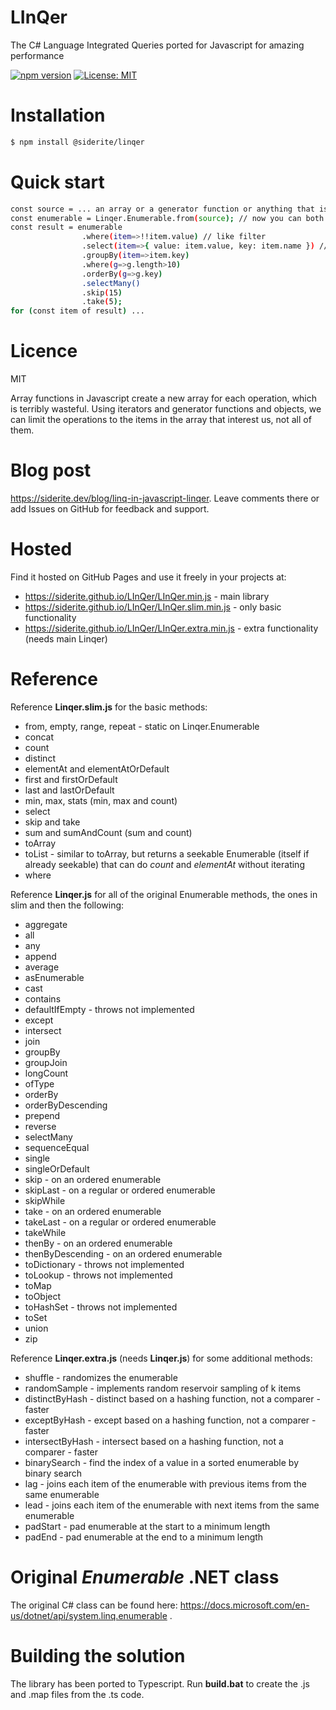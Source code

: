 # LInQer
The C# Language Integrated Queries ported for Javascript for amazing performance

[![npm version](https://badge.fury.io/js/%40siderite%2Flinqer.svg)](https://badge.fury.io/js/%40siderite%2Flinqer) [![License: MIT](https://img.shields.io/badge/Licence-MIT-blueviolet)](https://opensource.org/licenses/MIT)

# Installation
```sh
$ npm install @siderite/linqer
```

# Quick start
```sh
const source = ... an array or a generator function or anything that is iterable... ;
const enumerable = Linqer.Enumerable.from(source); // now you can both iterate and use LINQ like functions
const result = enumerable
                .where(item=>!!item.value) // like filter
                .select(item=>{ value: item.value, key: item.name }) // like map
                .groupBy(item=>item.key)
                .where(g=>g.length>10)
                .orderBy(g=>g.key)
                .selectMany()
                .skip(15)
                .take(5);
for (const item of result) ...
```

# Licence
MIT

Array functions in Javascript create a new array for each operation, which is terribly wasteful. Using iterators and generator functions and objects, we can limit the operations to the items in the array that interest us, not all of them.

# Blog post
https://siderite.dev/blog/linq-in-javascript-linqer. Leave comments there or add Issues on GitHub for feedback and support.

# Hosted
Find it hosted on GitHub Pages and use it freely in your projects at: 
 - https://siderite.github.io/LInQer/LInQer.min.js - main library
 - https://siderite.github.io/LInQer/LInQer.slim.min.js - only basic functionality
 - https://siderite.github.io/LInQer/LInQer.extra.min.js - extra functionality (needs main Linqer)

# Reference
Reference **Linqer.slim.js** for the basic methods:
- from, empty, range, repeat - static on Linqer.Enumerable
- concat
- count
- distinct
- elementAt and elementAtOrDefault
- first and firstOrDefault
- last and lastOrDefault
- min, max, stats (min, max and count)
- select
- skip and take
- sum and sumAndCount (sum and count)
- toArray
- toList - similar to toArray, but returns a seekable Enumerable (itself if already seekable) that can do *count* and *elementAt* without iterating
- where

Reference **Linqer.js** for all of the original Enumerable methods, the ones in slim and then the following:
- aggregate
- all
- any
- append
- average
- asEnumerable
- cast
- contains
- defaultIfEmpty - throws not implemented
- except
- intersect
- join
- groupBy
- groupJoin
- longCount
- ofType
- orderBy
- orderByDescending
- prepend
- reverse
- selectMany
- sequenceEqual
- single
- singleOrDefault
- skip - on an ordered enumerable
- skipLast - on a regular or ordered enumerable
- skipWhile
- take - on an ordered enumerable
- takeLast - on a regular or ordered enumerable
- takeWhile
- thenBy - on an ordered enumerable
- thenByDescending - on an ordered enumerable
- toDictionary - throws not implemented
- toLookup - throws not implemented
- toMap
- toObject
- toHashSet - throws not implemented
- toSet
- union
- zip

Reference **Linqer.extra.js** (needs **Linqer.js**) for some additional methods:
- shuffle - randomizes the enumerable
- randomSample - implements random reservoir sampling of k items
- distinctByHash - distinct based on a hashing function, not a comparer - faster
- exceptByHash - except based on a hashing function, not a comparer - faster
- intersectByHash - intersect based on a hashing function, not a comparer - faster
- binarySearch - find the index of a value in a sorted enumerable by binary search
- lag - joins each item of the enumerable with previous items from the same enumerable
- lead - joins each item of the enumerable with next items from the same enumerable
- padStart - pad enumerable at the start to a minimum length
- padEnd - pad enumerable at the end to a minimum length

# Original *Enumerable* .NET class

The original C# class can be found here: https://docs.microsoft.com/en-us/dotnet/api/system.linq.enumerable .

# Building the solution

The library has been ported to Typescript. Run **build.bat** to create the .js and .map files from the .ts code.